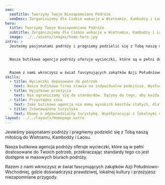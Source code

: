 ```yaml
---
seo:
  seoTitle: Tworzymy Twoje Niezapomniane Podróże
  seoDesc: Zorganizujemy dla Ciebie wakacje w Wietnamie, Kambodży i Laosie. Tak jak lubisz. Na Twoich warunkach.
hero:
  title: Tworzymy Twoje Niezapomniane Podróże
  subtitle: Zorganizujemy dla Ciebie wakacje w Wietnamie, Kambodży i Laosie. Tak jak lubisz. Na Twoich warunkach.
  image: ../../assets/images/home-hero.jpg
intro: >
  Jesteśmy pasjonatami podróży i pragniemy podzielić się z Tobą naszą miłością do Wietnamu, Kambodży i Laosu.


  Nasza butikowa agencja podróży oferuje wycieczki, które są w pełni dostosowane do Twoich potrzeb, przekraczając standardy tego co jest dostępne w masowych biurach podróży.


  Razem z nami wkroczysz w świat fascynujących zakątków Azji Południowo-Wschodniej, gdzie doświadczysz prawdziwej, lokalnej kultury i przeżyjesz niezapomniane przygody.
skills:
  - title: Wycieczki dopasowane do potrzeb
    text: Nasza butikowa firma stawia na indywidualne podejście. Wysłuchamy Twoich marzeń i potrzeb, proponując wycieczkę idealnie dostosowaną do Ciebie. Jesteśmy otwarci na sugestie i gotowi dostosować się tak, aby spełnić Twoje oczekiwania.
  - title: Wyjątkowe przeżycia
    text: Nie ograniczamy się do standardów. Dążymy do tego, aby każda z naszych wycieczek była unikalna, a Twoje doświadczenia autentyczne i niezapomniane. Poznawaj lokalne społeczności, odkrywaj mniej znane zakątki i przeżywaj chwile, które wyróżniają się na tle innych ofert rynkowych.
  - title: Przystępna cena
    text: Jako butikowa agencja nie mamy wysokich kosztów stałych, dlatego możemy dostosować się do Twojego budżetu, oferując najlepszą jakość w atrakcyjnej cenie. Zapytaj nas o propozycję - to nic nie kosztuje!
  - title: Zrównoważona turystyka
    text: Dbamy o odpowiedzialny turystykę. Współpracując z lokalnymi dostawcami i społecznościami, promujemy rozwój regionu, nie wspierając przy tym wielkich korporacji turystycznych. Wybierając nas, inwestujesz w autentyczne doświadczenia i pomagasz lokalnym społecznościom prosperować.
layout: ../../layouts/Homepage.astro
---
```


Jesteśmy pasjonatami podróży i pragniemy podzielić się z Tobą naszą miłością do Wietnamu, Kambodży i Laosu.

Nasza butikowa agencja podróży oferuje wycieczki, które są w pełni dostosowane do Twoich potrzeb, przekraczając standardy tego co jest dostępne w masowych biurach podróży.

Razem z nami wkroczysz w świat fascynujących zakątków Azji Południowo-Wschodniej, gdzie doświadczysz prawdziwej, lokalnej kultury i przeżyjesz niezapomniane przygody.

